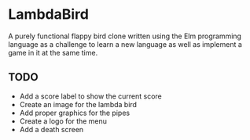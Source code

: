 # LambdaBird
A purely functional flappy bird clone written using the Elm programming language as a challenge to learn a new language as well as implement a game in it at the same time.

## TODO
- Add a score label to show the current score
- Create an image for the lambda bird
- Add proper graphics for the pipes
- Create a logo for the menu
- Add a death screen

